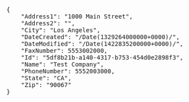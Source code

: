 <pre>
{
    "Address1": "1000 Main Street",
    "Address2": "",
    "City": "Los Angeles",
    "DateCreated": "/Date(1329264000000+0000)/",
    "DateModified": "/Date(1422835200000+0000)/",
    "FaxNumber": 5553002000,
    "Id": "5df8b21b-a140-4317-b753-454d0e2898f3",
    "Name": "Test Company",
    "PhoneNumber": 5552003000,
    "State": "CA",
    "Zip": "90067"
}
</pre>